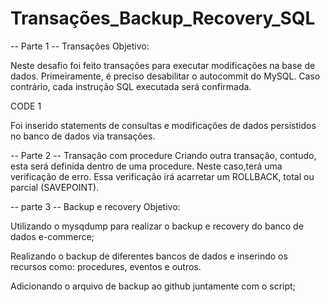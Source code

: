 # Transações_Backup_Recovery_SQL

-- Parte 1 -- Transações 
Objetivo:  

Neste desafio foi feito transações para executar modificações na base de dados. Primeiramente, é preciso desabilitar o autocommit do MySQL. Caso contrário, cada instrução SQL executada será confirmada. 

CODE 1

 Foi inserido statements de consultas e modificações de dados persistidos no banco de dados via transações.  




 -- Parte 2 -- Transação com procedure
 Criando outra transação, contudo, esta será definida dentro de uma procedure. Neste caso,terá uma verificação de erro. Essa verificação irá acarretar um ROLLBACK, total ou parcial (SAVEPOINT). 


-- parte 3 -- Backup e recovery
Objetivo: 

Utilizando o mysqdump para realizar o backup e recovery do banco de dados e-commerce; 

Realizando o backup de diferentes bancos de dados e inserindo os recursos como: procedures, eventos e outros. 

Adicionando o arquivo de backup ao github juntamente com o script; 
